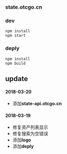 ### state.otcgo.cn


### dev
```
npm install
npm start
```


### deply
```
npm install 
npm build
```


## update

#### 2018-03-20
* 添加**state-api.otcgo.cn**


#### 2018-03-19
* 修复资产列表显示
* 修复搜索为空错误
* 添加**logo**
* 添加**deply**